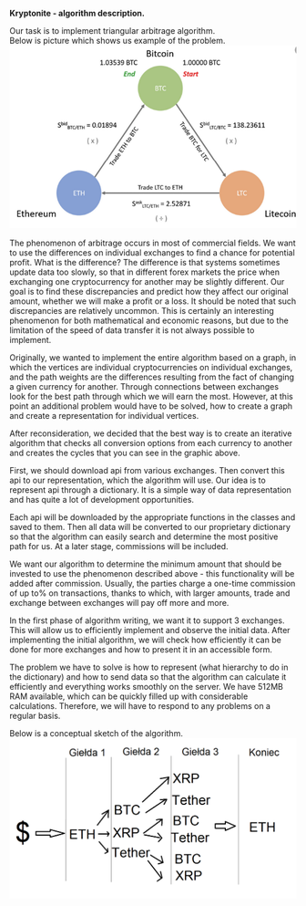 **Kryptonite - algorithm description.**

Our task is to implement triangular arbitrage algorithm. <br>
Below is picture which shows us example of the problem. <br>
![image](triangle_arbitrage.png)

The phenomenon of arbitrage occurs in most of commercial fields. We want to use the differences on individual exchanges to find a chance for potential profit. What is the difference? The difference is that systems sometimes update data too slowly, so that 
in different forex markets the price when exchanging one cryptocurrency for another may be slightly different. Our goal is to find these discrepancies and predict how they affect our original amount, whether we will make a profit or a loss. It should be noted that such discrepancies are relatively uncommon. This is certainly an interesting phenomenon for both mathematical and economic reasons, but due to the limitation of the speed of data transfer it is not always possible to implement.

Originally, we wanted to implement the entire algorithm based on a graph, in which the vertices are individual cryptocurrencies on individual exchanges, and the path weights are the differences resulting from the fact of changing a given currency for another. Through connections between exchanges look for the best path through which we will earn the most. However, at this point an additional problem would have to be solved, how to create a graph and create a representation for individual vertices.

After reconsideration, we decided that the best way is to create an iterative algorithm that checks all conversion options from each currency to another and creates the cycles that you can see in the graphic above.

First, we should download api from various exchanges. Then convert this api to our representation, which the algorithm will use. Our idea is to represent api through a dictionary. It is a simple way of data representation and has quite a lot of development opportunities.

Each api will be downloaded by the appropriate functions in the classes and saved to them. Then all data will be converted to our proprietary dictionary so that the algorithm can easily search and determine the most positive path for us. At a later stage, commissions will be included.

We want our algorithm to determine the minimum amount that should be invested to use the phenomenon described above - this functionality will be added after commission. Usually, the parties charge a one-time commission of up to% on transactions, thanks to which, with larger amounts, trade and exchange between exchanges will pay off more and more.

In the first phase of algorithm writing, we want it to support 3 exchanges. This will allow us to efficiently implement and observe the initial data. After implementing the initial algorithm, we will check how efficiently it can be done for more exchanges and how to present it in an accessible form.

The problem we have to solve is how to represent (what hierarchy to do in the dictionary) and how to send data so that the algorithm can calculate it efficiently and everything works smoothly on the server. We have 512MB RAM available, which can be quickly filled up with considerable calculations. Therefore, we will have to respond to any problems on a regular basis.

Below is a conceptual sketch of the algorithm. 
![image](arbitrage.png)
